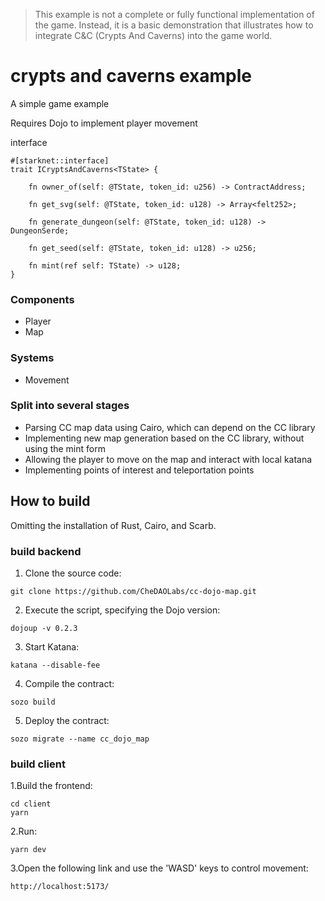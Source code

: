 > This example is not a complete or fully functional implementation of the game. Instead, it is a basic demonstration that illustrates how to integrate C&C (Crypts And Caverns) into the game world.

# crypts and caverns example

A simple game example

Requires Dojo to implement player movement

interface

```
#[starknet::interface]
trait ICryptsAndCaverns<TState> {

    fn owner_of(self: @TState, token_id: u256) -> ContractAddress;

    fn get_svg(self: @TState, token_id: u128) -> Array<felt252>;

    fn generate_dungeon(self: @TState, token_id: u128) -> DungeonSerde;

    fn get_seed(self: @TState, token_id: u128) -> u256;

    fn mint(ref self: TState) -> u128;
}
```

### Components

- Player
- Map
  
### Systems

- Movement
  
### Split into several stages

- Parsing CC map data using Cairo, which can depend on the CC library
- Implementing new map generation based on the CC library, without using the mint form
- Allowing the player to move on the map and interact with local katana
- Implementing points of interest and teleportation points

## How to build

Omitting the installation of Rust, Cairo, and Scarb.

### build backend

1. Clone the source code:

```shell
git clone https://github.com/CheDAOLabs/cc-dojo-map.git
```

2. Execute the script, specifying the Dojo version:

```shell
dojoup -v 0.2.3
```

3. Start Katana:

```shell
katana --disable-fee
```

4. Compile the contract:

```shell
sozo build
```

5. Deploy the contract:

```shell
sozo migrate --name cc_dojo_map  
```

### build client

1.Build the frontend:

```shell
cd client
yarn
```

2.Run:

```shell
yarn dev
```

3.Open the following link and use the 'WASD' keys to control movement:

```shell
http://localhost:5173/
```
